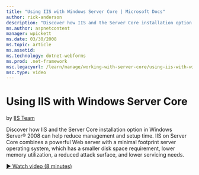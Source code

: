 ```yaml
---
title: "Using IIS with Windows Server Core | Microsoft Docs"
author: rick-anderson
description: "Discover how IIS and the Server Core installation option in Windows Server® 2008 can help reduce management and setup time. IIS on Server Core combines a pow..."
ms.author: aspnetcontent
manager: wpickett
ms.date: 03/30/2008
ms.topic: article
ms.assetid: 
ms.technology: dotnet-webforms
ms.prod: .net-framework
msc.legacyurl: /learn/manage/working-with-server-core/using-iis-with-windows-server-core
msc.type: video
---
```

Using IIS with Windows Server Core
====================
by [IIS Team](https://twitter.com/inetsrv)

Discover how IIS and the Server Core installation option in Windows Server® 2008 can help reduce management and setup time. IIS on Server Core combines a powerful Web server with a minimal footprint server operating system, which has a smaller disk space requirement, lower memory utilization, a reduced attack surface, and lower servicing needs.

[&#9654; Watch video (8 minutes)](https://channel9.msdn.com/Blogs/ASP-NET-Site-Videos/using-iis-with-windows-server-core)